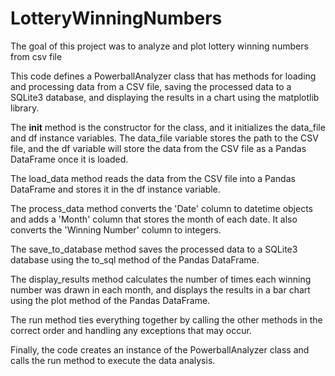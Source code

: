 # LotteryWinningNumbers
The goal of this project was to analyze and plot lottery winning numbers from csv file

This code defines a PowerballAnalyzer class that has 
methods for loading and processing data from a CSV file, 
saving the processed data to a SQLite3 database, 
and displaying the results in a chart using the matplotlib library.

The __init__ method is the constructor for the class, 
and it initializes the data_file and df instance variables. 
The data_file variable stores the path to the CSV file, and
 the df variable will store the data from the CSV file as a
 Pandas DataFrame once it is loaded.

The load_data method reads the data from the CSV file into
 a Pandas DataFrame and stores it in the df instance variable.

The process_data method converts the 'Date' column to datetime
 objects and adds a 'Month' column that stores the month of each date.
 It also converts the 'Winning Number' column to integers.

The save_to_database method saves the processed data to a SQLite3 
database using the to_sql method of the Pandas DataFrame.

The display_results method calculates the number of times each
 winning number was drawn in each month, and displays the results
 in a bar chart using the plot method of the Pandas DataFrame.

The run method ties everything together by calling the other methods
 in the correct order and handling any exceptions that may occur.

Finally, the code creates an instance of the PowerballAnalyzer class 
and calls the run method to execute the data analysis.
